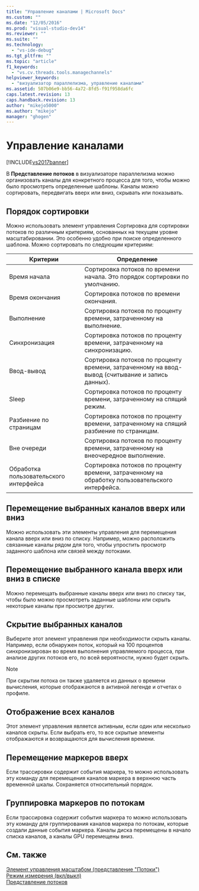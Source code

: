 ```yaml
---
title: "Управление каналами | Microsoft Docs"
ms.custom: ""
ms.date: "12/05/2016"
ms.prod: "visual-studio-dev14"
ms.reviewer: ""
ms.suite: ""
ms.technology: 
  - "vs-ide-debug"
ms.tgt_pltfrm: ""
ms.topic: "article"
f1_keywords: 
  - "vs.cv.threads.tools.managechannels"
helpviewer_keywords: 
  - "визуализатор параллелизма, управление каналами"
ms.assetid: 507b06e9-bb56-4a72-8fd5-f91f958da6fc
caps.latest.revision: 13
caps.handback.revision: 13
author: "mikejo5000"
ms.author: "mikejo"
manager: "ghogen"
---
```

# Управление каналами
[!INCLUDE[vs2017banner](../code-quality/includes/vs2017banner.md)]

В **Представление потоков** в визуализаторе параллелизма можно организовать каналы для конкретного процесса для того, чтобы можно было просмотреть определенные шаблоны.  Каналы можно сортировать, передвигать вверх или вниз, скрывать или показывать.  
  
## Порядок сортировки  
 Можно использовать элемент управления Сортировка для сортировки потоков по различным критериям, основанных на текущем уровне масштабировании.  Это особенно удобно при поиске определенного шаблона.  Можно сортировать по следующим критериям:  
  
|Критерии|Определение|  
|--------------|-----------------|  
|Время начала|Сортировка потоков по времени начала.  Это порядок сортировки по умолчанию.|  
|Время окончания|Сортировка потоков по времени окончания.|  
|Выполнение|Сортировка потоков по проценту времени, затраченному на выполнение.|  
|Синхронизация|Сортировка потоков по проценту времени, затраченному на синхронизацию.|  
|Ввод\-вывод|Сортировка потоков по проценту времени, затраченному на ввод\-вывод \(считывание и запись данных\).|  
|Sleep|Сортировка потоков по проценту времени, затраченному на спящий режим.|  
|Разбиение по страницам|Сортировка потоков по проценту времени, затраченному на спящий разбиение по страницам.|  
|Вне очереди|Сортировка потоков по проценту времени, затраченному на внеочередное выполнение.|  
|Обработка пользовательского интерфейса|Сортировка потоков по проценту времени, затраченному на обработку пользовательского интерфейса.|  
  
## Перемещение выбранных каналов вверх или вниз  
 Можно использовать эти элементы управления для перемещения канала вверх или вниз по списку.  Например, можно расположить связанные каналы рядом для того, чтобы упростить просмотр заданного шаблона или связей между потоками.  
  
## Перемещение выбранного канала вверх или вниз в списке  
 Можно перемещать выбранные каналы вверх или вниз по списку так, чтобы было можно просмотреть заданные шаблоны или скрыть некоторые каналы при просмотре других.  
  
## Скрытие выбранных каналов  
 Выберите этот элемент управления при необходимости скрыть каналы.  Например, если обнаружен поток, который на 100 процентов синхронизирован во время выполнения управляемого процесса, при анализе других потоков его, по всей вероятности, нужно будет скрыть.  
  
> [!NOTE]
>  При скрытии потока он также удаляется из данных о времени вычисления, которые отображаются в активной легенде и отчетах о профиле.  
  
## Отображение всех каналов  
 Этот элемент управления является активным, если один или несколько каналов скрыты.  Если выбрать его, то все скрытые элементы отображаются и возвращаются для вычисления времени.  
  
## Перемещение маркеров вверх  
 Если трассировки содержит события маркера, то можно использовать эту команду для перемещения каналов маркера в верхнюю часть временной шкалы.  Сохраняется относительный порядок.  
  
## Группировка маркеров по потокам  
 Если трассировка содержит события маркера то можно использовать эту команду для группирования каналов маркера по потокам, которые создали данные события маркера.  Каналы диска перемещены в начало списка каналов, а каналы GPU перемещены вниз.  
  
## См. также  
 [Элемент управления масштабом \(представление "Потоки"\)](../profiling/zoom-control-threads-view.md)   
 [Режим измерения \(вкл\/выкл\)](../profiling/measure-mode-on-off.md)   
 [Представление потоков](../profiling/threads-view-parallel-performance.md)